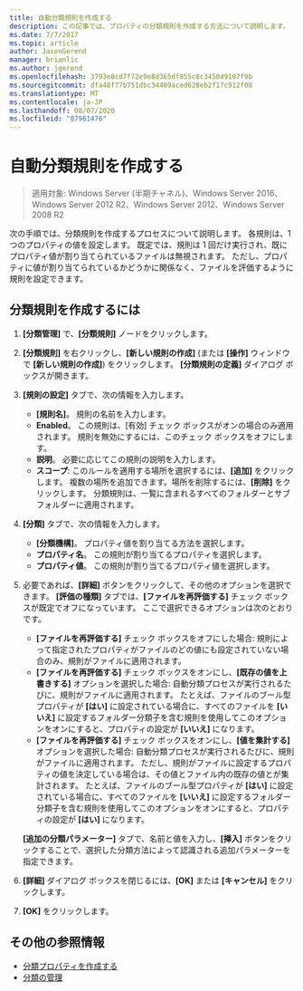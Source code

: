 ```yaml
---
title: 自動分類規則を作成する
description: この記事では、プロパティの分類規則を作成する方法について説明します。
ms.date: 7/7/2017
ms.topic: article
author: JasonGerend
manager: brianlic
ms.author: jgerend
ms.openlocfilehash: 3793e8cd7f72e9e8d365df855c8c3450d9107f9b
ms.sourcegitcommit: dfa48f77b751dbc34409aced628eb2f17c912f08
ms.translationtype: MT
ms.contentlocale: ja-JP
ms.lasthandoff: 08/07/2020
ms.locfileid: "87961476"
---
```

# <a name="create-an-automatic-classification-rule"></a>自動分類規則を作成する

> 適用対象: Windows Server (半期チャネル)、Windows Server 2016、Windows Server 2012 R2、Windows Server 2012、Windows Server 2008 R2

次の手順では、分類規則を作成するプロセスについて説明します。 各規則は、1 つのプロパティの値を設定します。 既定では、規則は 1 回だけ実行され、既にプロパティ値が割り当てられているファイルは無視されます。 ただし、プロパティに値が割り当てられているかどうかに関係なく、ファイルを評価するように規則を設定できます。

## <a name="to-create-a-classification-rule"></a>分類規則を作成するには

1.  **[分類管理]** で、**[分類規則]** ノードをクリックします。

2.  **[分類規則]** を右クリックし、**[新しい規則の作成]** (または **[操作]** ウィンドウで **[新しい規則の作成]**) をクリックします。 **[分類規則の定義]** ダイアログ ボックスが開きます。

3.  **[規則の設定]** タブで、次の情報を入力します。

    -   **[規則名]**。 規則の名前を入力します。
    -   **Enabled**。 この規則は、[有効] チェック ボックスがオンの場合のみ適用されます。 規則を無効にするには、このチェック ボックスをオフにします。
    -   **説明**。 必要に応じてこの規則の説明を入力します。
    -   **スコープ**: このルールを適用する場所を選択するには、**[追加]** をクリックします。 複数の場所を追加できます。場所を削除するには、**[削除]** をクリックします。 分類規則は、一覧に含まれるすべてのフォルダーとサブフォルダーに適用されます。

4.  **[分類]** タブで、次の情報を入力します。

    -   **[分類機構]**。 プロパティ値を割り当てる方法を選択します。
    -   **プロパティ名**。 この規則が割り当てるプロパティを選択します。
    -   **プロパティ値**。 この規則が割り当てるプロパティ値を選択します。

5.  必要であれば、**[詳細]** ボタンをクリックして、その他のオプションを選択できます。 **[評価の種類]** タブでは、**[ファイルを再評価する]** チェック ボックスが既定でオフになっています。 ここで選択できるオプションは次のとおりです。

    -   **[ファイルを再評価する]** チェック ボックスをオフにした場合: 規則によって指定されたプロパティがファイルのどの値にも設定されていない場合のみ、規則がファイルに適用されます。
    -   **[ファイルを再評価する]** チェック ボックスをオンにし、**[既存の値を上書きする]** オプションを選択した場合: 自動分類プロセスが実行されるたびに、規則がファイルに適用されます。 たとえば、ファイルのブール型プロパティが **[はい]** に設定されている場合に、すべてのファイルを **[いいえ]** に設定するフォルダー分類子を含む規則を使用してこのオプションをオンにすると、プロパティの設定が **[いいえ]** になります。
    -   **[ファイルを再評価する]** チェック ボックスをオンにし、**[値を集計する]** オプションを選択した場合: 自動分類プロセスが実行されるたびに、規則がファイルに適用されます。 ただし、規則がファイルに設定するプロパティの値を決定している場合は、その値とファイル内の既存の値とが集計されます。 たとえば、ファイルのブール型プロパティが **[はい]** に設定されている場合に、すべてのファイルを **[いいえ]** に設定するフォルダー分類子を含む規則を使用してこのオプションをオンにすると、プロパティの設定が **[はい]** になります。

    **[追加の分類パラメーター]** タブで、名前と値を入力し、**[挿入]** ボタンをクリックすることで、選択した分類方法によって認識される追加パラメーターを指定できます。

6.  **[詳細]** ダイアログ ボックスを閉じるには、**[OK]** または **[キャンセル]** をクリックします。

7.  **[OK]** をクリックします。

## <a name="additional-references"></a>その他の参照情報

-   [分類プロパティを作成する](create-classification-property.md)
-   [分類の管理](classification-management.md)
